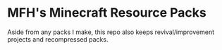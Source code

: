 # MFH's Minecraft Resource Packs

Aside from any packs I make, this repo also keeps revival/improvement projects and recompressed packs.
